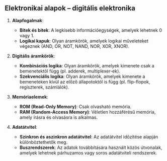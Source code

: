 ## Elektronikai alapok – digitális elektronika

1. **Alapfogalmak**:
   - **Bitek és bitek**: A legkisebb információegységek, amelyek lehetnek 0 vagy 1.
   - **Logikai kapuk**: Olyan áramkörök, amelyek logikai műveleteket végeznek (AND, OR, NOT, NAND, NOR, XOR, XNOR).
   
2. **Digitális áramkörök**:
   - **Kombinációs logika**: Olyan áramkörök, amelyek kimenete csak a bemenetektől függ (pl. adderek, multiplexer-ek).
   - **Szekvenciális logika**: Olyan áramkörök, amelyek kimenete a bemeneteken kívül az előző állapotoktól is függ (pl. flip-flopok, regiszterek, számlálók).
   
3. **Memóriaelemek**:
   - **ROM (Read-Only Memory)**: Csak olvasható memória.
   - **RAM (Random-Access Memory)**: Véletlen hozzáférésű memória, amely írásra és olvasásra is alkalmas.
   
4. **Adatátvitel**:
   - **Szinkron és aszinkron adatátvitel**: Az adatátvitel időzítése alapján különböztethetők meg.
   - **Buszrendszerek**: Az adatok továbbítására használt közös útvonalak, amelyek lehetnek párhuzamos vagy soros adatátviteli rendszerek.
